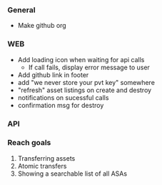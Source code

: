 ### General

- Make github org

### WEB

- Add loading icon when waiting for api calls
  - If call fails, display error message to user
- Add github link in footer
- add "we never store your pvt key" somewhere
- "refresh" asset listings on create and destroy
- notifications on sucessful calls
- confirmation msg for destroy

### API

### Reach goals

1. Transferring assets
2. Atomic transfers
3. Showing a searchable list of all ASAs
